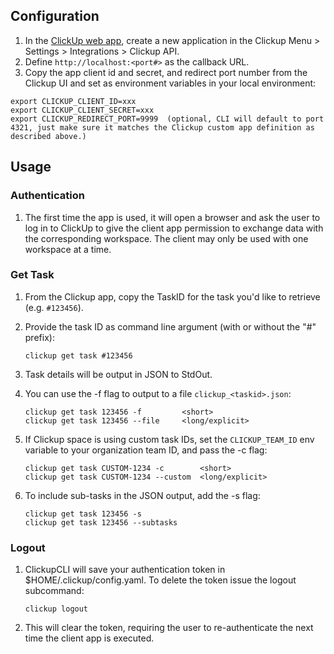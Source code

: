 ## Configuration

1. In the [ClickUp web app](https://app.clickup.com), create a new application in the Clickup Menu > Settings > Integrations > Clickup API. 
1. Define `http://localhost:<port#>` as the callback URL.
1. Copy the app client id and secret, and redirect port number from the Clickup UI and set as environment variables in your local environment: 

```
export CLICKUP_CLIENT_ID=xxx
export CLICKUP_CLIENT_SECRET=xxx
export CLICKUP_REDIRECT_PORT=9999  (optional, CLI will default to port 4321, just make sure it matches the Clickup custom app definition as described above.)
```

## Usage  

### Authentication
1. The first time the app is used, it will open a browser and ask the user to log in to ClickUp to give the client app permission to exchange data with the corresponding workspace. The client may only be used with one workspace at a time.

### Get Task  

1. From the Clickup app, copy the TaskID for the task you'd like to retrieve (e.g. `#123456`).  
1. Provide the task ID as command line argument (with or without the "#" prefix):

    ```
    clickup get task #123456
    ```
    
1. Task details will be output in JSON to StdOut. 
1. You can use the -f flag to output to a file `clickup_<taskid>.json`:
    ```
    clickup get task 123456 -f         <short>
    clickup get task 123456 --file     <long/explicit>
    ```
1. If Clickup space is using custom task IDs, set the `CLICKUP_TEAM_ID` env variable to your organization team ID, and pass the -c flag:
    ```
    clickup get task CUSTOM-1234 -c        <short>
    clickup get task CUSTOM-1234 --custom  <long/explicit>
    ```
1. To include sub-tasks in the JSON output, add the -s flag:
    ```
    clickup get task 123456 -s
    clickup get task 123456 --subtasks
    ```

### Logout
1. ClickupCLI will save your authentication token in $HOME/.clickup/config.yaml.  To delete the token issue the logout subcommand:
    ```
    clickup logout
    ```
1. This will clear the token, requiring the user to re-authenticate the next time the client app is executed.

